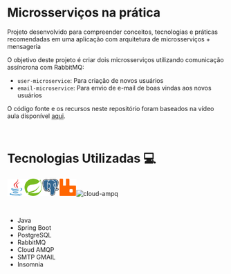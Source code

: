 # Microsserviços na prática

Projeto desenvolvido para compreender conceitos, tecnologias e práticas recomendadas em uma aplicação com arquitetura de microsserviços + mensageria

O objetivo deste projeto é criar dois microsserviços utilizando comunicação assíncrona com RabbitMQ:
- `user-microservice`: Para criação de novos usuários
- `email-microservice`: Para envio de e-mail de boas vindas aos novos usuários

O código fonte e os recursos neste repositório foram baseados na vídeo aula disponível [aqui](https://youtu.be/ZnECi2gatMs?si=xzgGqhl0MUznFo3_).

<br>

# Tecnologias Utilizadas 💻
<img src="https://raw.githubusercontent.com/devicons/devicon/master/icons/java/java-original.svg" alt="java" width="40" height="40" style="max-width: 100%;"><img src="https://raw.githubusercontent.com/devicons/devicon/master/icons/spring/spring-original.svg" alt="spring" width="40" height="40" style="max-width: 100%;"><img src="https://github.com/devicons/devicon/blob/master/icons/postgresql/postgresql-original.svg" alt="postgresql" width="40" height="40" style="max-width: 100%;"><img src="https://github.com/devicons/devicon/blob/master/icons/rabbitmq/rabbitmq-original.svg" alt="rabbit" width="40" height="40" style="max-width: 100%;"><img src="https://github.com/mateuzu/microservices/assets/102612137/830c7440-3cd3-4071-998a-ed0994c21378" alt="cloud-ampq" width="40" height="40" style="max-width: 100%;">

<br>

- Java
- Spring Boot 
- PostgreSQL
- RabbitMQ
- Cloud AMQP
- SMTP GMAIL
- Insomnia

